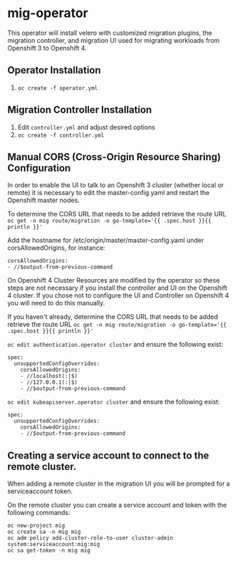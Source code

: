 # mig-operator
This operator will install velero with customized migration plugins, the migration controller, and migration UI used for migrating workloads from Openshift 3 to Openshift 4.

## Operator Installation
1. `oc create -f operator.yml`

## Migration Controller Installation
1. Edit `controller.yml` and adjust desired options
1. `oc create -f controller.yml`

## Manual CORS (Cross-Origin Resource Sharing) Configuration
In order to enable the UI to talk to an Openshift 3 cluster (whether local or remote) it is necessary to edit the master-config.yaml and restart the Openshift master nodes. 

To determine the CORS URL that needs to be added retrieve the route URL
`oc get -n mig route/migration -o go-template='{{ .spec.host }}{{ println }}'`

Add the hostname for /etc/origin/master/master-config.yaml under corsAllowedOrigins, for instance:
```
corsAllowedOrigins:
- //$output-from-previous-command
```

On Openshift 4 Cluster Resources are modified by the operator so these steps are not necessary if you install the controller and UI on the Openshift 4 cluster. If you chose not to configure the UI and Controller on Openshift 4 you will need to do this manually.

If you haven't already, determine the CORS URL that needs to be added retrieve the route URL
`oc get -n mig route/migration -o go-template='{{ .spec.host }}{{ println }}'`

`oc edit authentication.operator cluster` and ensure the following exist:
```
spec:
  unsupportedConfigOverrides:
    corsAllowedOrigins:
    - //localhost(:|$)
    - //127.0.0.1(:|$)
    - //$output-from-previous-command
```

`oc edit kubeapiserver.operator cluster` and ensure the following exist:
```
spec:
  unsupportedConfigOverrides:
    corsAllowedOrigins:
    - //$output-from-previous-command
```

## Creating a service account to connect to the remote cluster.
When adding a remote cluster in the migration UI you will be prompted for a serviceaccount token. 

On the remote cluster you can create a service account and token with the following commands:
```
oc new-project mig
oc create sa -n mig mig
oc adm policy add-cluster-role-to-user cluster-admin system:serviceaccount:mig:mig
oc sa get-token -n mig mig
```
